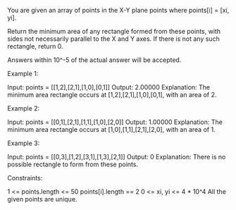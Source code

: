 You are given an array of points in the X-Y plane points where points[i] =
[xi, yi].

Return the minimum area of any rectangle formed from these points, with sides
not necessarily parallel to the X and Y axes. If there is not any such
rectangle, return 0.

Answers within 10^-5 of the actual answer will be accepted.


Example 1:


Input: points = [[1,2],[2,1],[1,0],[0,1]]
Output: 2.00000
Explanation: The minimum area rectangle occurs at [1,2],[2,1],[1,0],[0,1],
with an area of 2.


Example 2:


Input: points = [[0,1],[2,1],[1,1],[1,0],[2,0]]
Output: 1.00000
Explanation: The minimum area rectangle occurs at [1,0],[1,1],[2,1],[2,0],
with an area of 1.


Example 3:


Input: points = [[0,3],[1,2],[3,1],[1,3],[2,1]]
Output: 0
Explanation: There is no possible rectangle to form from these points.



Constraints:


1 <= points.length <= 50
points[i].length == 2
0 <= xi, yi <= 4 * 10^4
All the given points are unique.




